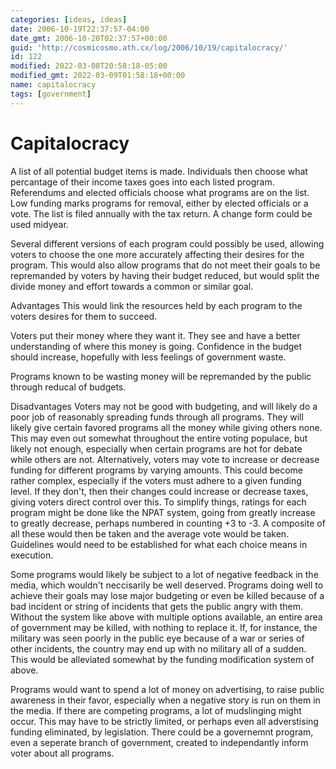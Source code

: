 ```yaml
---
categories: [ideas, ideas]
date: 2006-10-19T22:37:57-04:00
date_gmt: 2006-10-20T02:37:57+00:00
guid: 'http://cosmicosmo.ath.cx/log/2006/10/19/capitalocracy/'
id: 122
modified: 2022-03-08T20:58:18-05:00
modified_gmt: 2022-03-09T01:58:18+00:00
name: capitalocracy
tags: [government]
---
```


Capitalocracy
=============

A list of all potential budget items is made.  Individuals then choose what percantage of their income taxes goes into each listed program.  Referendums and elected officials choose what programs are on the list.  Low funding marks programs for removal, either by elected officials or a vote.  The list is filed annually with the tax return.  A change form could be used midyear.

Several different versions of each program could possibly be used, allowing voters to choose the one more accurately affecting their desires for the program.  This would also allow programs that do not meet their goals to be repremanded by voters by having their budget reduced, but would split the divide money and effort towards a common or similar goal.

Advantages
This would link the resources held by each program to the voters desires for them to succeed.

Voters put their money where they want it.  They see and have a better understanding of where this money is going.  Confidence in the budget should increase, hopefully with less feelings of government waste.

Programs known to be wasting money will be repremanded by the public through reducal of budgets.

Disadvantages
Voters may not be good with budgeting, and will likely do a poor job of reasonably spreading funds through all programs.  They will likely give certain favored programs all the money while giving others none.  This may even out somewhat throughout the entire voting populace, but likely not enough, especially when certain programs are hot for debate while others are not.  Alternatively, voters may vote to increase or decrease funding for different programs by varying amounts.  This could become rather complex, especially if the voters must adhere to a given funding level.  If they don't, then their changes could increase or decrease taxes, giving voters direct control over this.  To simplify things, ratings for each program might be done like the NPAT system, going from greatly increase to greatly decrease, perhaps numbered in counting +3 to -3.  A composite of all these would then be taken and the average vote would be taken.  Guidelines would need to be established for what each choice means in execution.

Some programs would likely be subject to a lot of negative feedback in the media, which wouldn't neccisarily be well deserved.  Programs doing well to achieve their goals may lose major budgeting or even be killed because of a bad incident or string of incidents that gets the public angry with them.  Without the system like above with multiple options available, an entire area of government may be killed, with nothing to replace it.  If, for instance, the military was seen poorly in the public eye because of a war or series of other incidents, the country may end up with no military all of a sudden.  This would be alleviated somewhat by the funding modification system of above.

Programs would want to spend a lot of money on advertising, to raise public awareness in their favor, especially when a negative story is run on them in the media.  If there are competing programs, a lot of mudslinging might occur.  This may have to be strictly limited, or perhaps even all adverstising funding eliminated, by legislation.  There could be a governemnt program, even a seperate branch of government, created to independantly inform voter about all programs.
